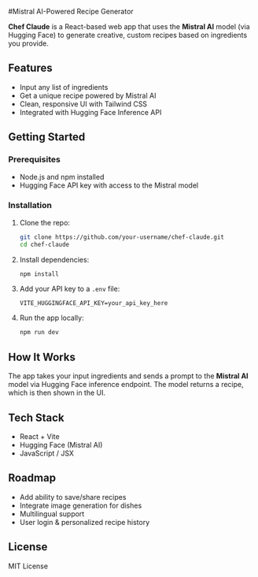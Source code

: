#Mistral AI-Powered Recipe Generator

**Chef Claude** is a React-based web app that uses the **Mistral AI** model (via Hugging Face) to generate creative, custom recipes based on ingredients you provide.

## Features

- Input any list of ingredients  
- Get a unique recipe powered by Mistral AI  
- Clean, responsive UI with Tailwind CSS  
- Integrated with Hugging Face Inference API  

## Getting Started

### Prerequisites

- Node.js and npm installed  
- Hugging Face API key with access to the Mistral model  

### Installation

1. Clone the repo:
   ```bash
   git clone https://github.com/your-username/chef-claude.git
   cd chef-claude
   ```

2. Install dependencies:
   ```bash
   npm install
   ```

3. Add your API key to a `.env` file:
   ```
   VITE_HUGGINGFACE_API_KEY=your_api_key_here
   ```

4. Run the app locally:
   ```bash
   npm run dev
   ```

## How It Works

The app takes your input ingredients and sends a prompt to the **Mistral AI** model via Hugging Face inference endpoint. The model returns a recipe, which is then shown in the UI.

## Tech Stack

- React + Vite   
- Hugging Face (Mistral AI)  
- JavaScript / JSX  


## Roadmap

- Add ability to save/share recipes  
- Integrate image generation for dishes  
- Multilingual support  
- User login & personalized recipe history  

## License

MIT License
